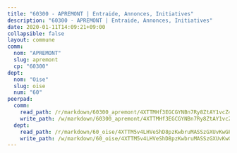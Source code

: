 ```yaml
---
title: "60300 - APREMONT | Entraide, Annonces, Initiatives"
description: "60300 - APREMONT | Entraide, Annonces, Initiatives"
date: 2020-01-11T14:09:21+09:00
collapsible: false
layout: commune
comm:
  nom: "APREMONT"
  slug: apremont
  cp: "60300"
dept:
  nom: "Oise"
  slug: oise
  num: "60"
peerpad:
  comm:
    read_path: /r/markdown/60300_apremont/4XTTMHf3EGCGYNBn7Ry8ZtAY1vcZ4CWXkJHUwwCrYJrvo4Fmj
    write_path: /w/markdown/60300_apremont/4XTTMHf3EGCGYNBn7Ry8ZtAY1vcZ4CWXkJHUwwCrYJrvo4Fmj-K3TgUQvR4oYBJ4neJ7vf4gy7wLA3UskgXP3aSFnyTGrHbpUq3S7EKiSo8PkFuoJ7vXW4GghKqsXDMjHZSrWUaHT9NHcrATe2PPvnGqwZWGqDdL1rjxfARQ36UiJruFG5fREDhCjb
  dept:
    read_path: /r/markdown/60_oise/4XTTM5v4LHVeShD8pzKwbruMASSzGXUvKwGPyPNR6Aq6aruGY
    write_path: /w/markdown/60_oise/4XTTM5v4LHVeShD8pzKwbruMASSzGXUvKwGPyPNR6Aq6aruGY-K3TgTfEPmBuMGxs3WizC7aafmuSUvuvwsE7nM986pS4fEczEhokrfL1mXNtU722XatpEcDhfhLf5xd24JkCKBD4DcQHeF5CYjEkAVzDN3PuQerZfYGZ5zy2XFcJNh2Z1pYjLoQTn
---
```


